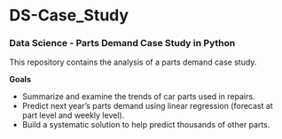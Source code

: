 # DS-Case_Study
### Data Science - Parts Demand Case Study in Python

This repository contains the analysis of a parts demand case study.

**Goals**

- Summarize and examine the trends of car parts used in repairs.
- Predict next year’s parts demand using linear regression (forecast at part level and weekly level).
- Build a systematic solution to help predict thousands of other parts.
